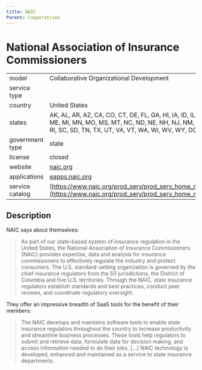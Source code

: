 ```yaml
---
title: NAIC
Parent: Cooperatives
---
```


# National Association of Insurance Commissioners

|                   |                                          |
|:------------------|:-----------------------------------------|
| model             | Collaborative Organizational Development
| service type      | 
| country           | United States
| states            | AK, AL, AR, AZ, CA, CO, CT, DE, FL, GA, HI, IA, ID, IL, IN, KS, KY, LA, MA, MD, ME, MI, MN, MO, MS, MT, NC, ND, NE, NH, NJ, NM, NV, NY, OH, OK, OR, PA, RI, SC, SD, TN, TX, UT, VA, VT, WA, WI, WV, WY, DC, PR, VI, GU
| government type   | state
| license           | closed
| website           | [naic.org](https://www.naic.org/)
| applications      | [eapps.naic.org](https://eapps.naic.org/lhub/products.html#/home)
| service catalog   | [https://www.naic.org/prod_serv/prod_serv_home_naic_tech_serv_catalog.pdf](https://www.naic.org/prod_serv/prod_serv_home_naic_tech_serv_catalog.pdf)

## Description

NAIC says about themselves:

>As part of our state-based system of insurance regulation in the United States, the National Association of Insurance Commissioners (NAIC) provides expertise, data and analysis for insurance commissioners to effectively regulate the industry and protect consumers. The U.S. standard-setting organization is governed by the chief insurance regulators from the 50 jurisdictions, the District of Columbia and five U.S. territories. Through the NAIC, state insurance regulators establish standards and best practices, conduct peer reviews, and coordinate regulatory oversight.

They offer an impressive breadth of SaaS tools for the benefit of their members:

>The NAIC develops and maintains software tools to enable state insurance regulators throughout the country to increase productivity and streamline business processes. These tools help regulators to submit and retrieve data, formulate data for decision making, and access information needed to do their jobs. [...] NAIC technology is developed, enhanced and maintained as a service to state insurance departments.
